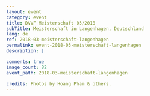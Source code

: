 ```yaml
---
layout: event
category: event
title: DVVF Meisterschaft 03/2018
subTitle: Meisterschaft in Langenhagen, Deutschland
lang: de
ref: 2018-03-meisterschaft-langenhagen
permalink: event-2018-03-meisterschaft-langenhagen
description: |

comments: true
image_count: 82
event_path: 2018-03-meisterschaft-langenhagen

credits: Photos by Hoang Pham & others.
---
```


